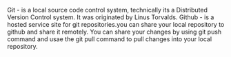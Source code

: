 Git - is a local source code control system, technically its a Distributed Version Control system. 
 It was originated by Linus Torvalds.
Github - is a hosted service site for git repositories.you can share your local repository to github and share it remotely. 
You can share your changes by using git push command and usae the git pull command to pull changes into your local repository.   
